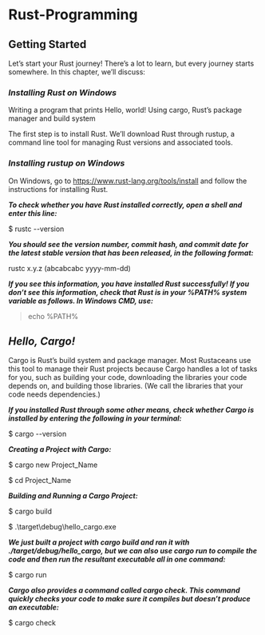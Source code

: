 ﻿# Rust-Programming

## Getting Started
Let’s start your Rust journey! There’s a lot to learn, but every journey starts somewhere. In this chapter, we’ll discuss:

### _Installing Rust on Windows_
Writing a program that prints Hello, world!
Using cargo, Rust’s package manager and build system

The first step is to install Rust. We’ll download Rust through rustup, a command line tool for managing Rust versions and associated tools.

### _Installing rustup on Windows_
On Windows, go to https://www.rust-lang.org/tools/install and follow the instructions for installing Rust. 

***To check whether you have Rust installed correctly, open a shell and enter this line:***

$ rustc --version


***You should see the version number, commit hash, and commit date for the latest stable version that has been released, in the following format:***

rustc x.y.z (abcabcabc yyyy-mm-dd)


***If you see this information, you have installed Rust successfully! If you don’t see this information, check that Rust is in your %PATH% system variable as follows.
In Windows CMD, use:***

> echo %PATH%


## _Hello, Cargo!_
Cargo is Rust’s build system and package manager. Most Rustaceans use this tool to manage their Rust projects because Cargo handles a lot of tasks for you, such as building your code, downloading the libraries your code depends on, and building those libraries. (We call the libraries that your code needs dependencies.)

***If you installed Rust through some other means, check whether Cargo is installed by entering the following in your terminal:***

$ cargo --version


***Creating a Project with Cargo:***

$ cargo new Project_Name

$ cd Project_Name


***Building and Running a Cargo Project:***

$ cargo build

$ .\target\debug\hello_cargo.exe 


***We just built a project with cargo build and ran it with ./target/debug/hello_cargo, but we can also use cargo run to compile the code and then run the resultant executable all in one command:***

$ cargo run


***Cargo also provides a command called cargo check. This command quickly checks your code to make sure it compiles but doesn’t produce an executable:***

$ cargo check
